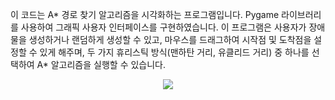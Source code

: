 이 코드는 A* 경로 찾기 알고리즘을 시각화하는 프로그램입니다. 
Pygame 라이브러리를 사용하여 그래픽 사용자 인터페이스를 구현하였습니다.
이 프로그램은 사용자가 장애물을 생성하거나 랜덤하게 생성할 수 있고, 
마우스를 드래그하여 시작점 및 도착점을 설정할 수 있게 해주며, 
두 가지 휴리스틱 방식(맨하탄 거리, 유클리드 거리) 중 하나를 선택하여 A* 알고리즘을 실행할 수 있습니다.

<p align="center">
  <img src="![GIFMaker_me](https://github.com/nexmin0805/A_star_Pathfinder/assets/65328995/9d08d5be-b88e-4312-8f59-d465acfeb013">
</p>
